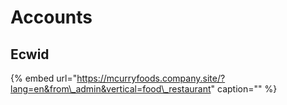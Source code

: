 # Accounts

## Ecwid

{% embed url="https://mcurryfoods.company.site/?lang=en&from\_admin&vertical=food\_restaurant" caption="" %}

